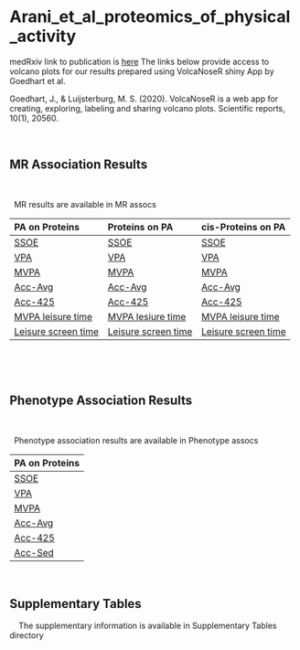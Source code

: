 # Arani_et_al_proteomics_of_physical_activity 
medRxiv link to publication is [here](https://www.medrxiv.org/content/10.1101/2025.01.16.25320290v2)
The links below provide access to volcano plots for our results prepared using VolcaNoseR shiny App by Goedhart et al.


Goedhart, J., & Luijsterburg, M. S. (2020). VolcaNoseR is a web app for creating, exploring, labeling and sharing volcano plots. Scientific reports, 10(1), 20560.
&nbsp;

&nbsp;

## MR Association Results
&nbsp;

&nbsp;
MR results are available in MR assocs


| PA on Proteins      | Proteins on PA      | cis-Proteins on PA |
| :---------------    | :-----------------  | :----------------- |
| [SSOE](https://goedhart.shinyapps.io:/VolcaNoseR/?data=5;;b;X_LOG10P;outcome2&vis=4;0.8;0,0;2;significant;fc&can=10;TRUE;;&layout=;;TRUE;-2,2;0,5;X;600;800&color=1;none&label=TRUE;SSOE;TRUE;Beta-Coeffcient;-Log10P;;24;24;18;6;TRUE&url=https://raw.githubusercontent.com/klimentidis-lab/ProteomicsofPhysicalActivity2024/refs/heads/main/MR_assocs/PA_on_protein/results/ssoe_on_all_proteins_5e-08_processed.csv)                | [SSOE](https://goedhart.shinyapps.io:/VolcaNoseR/?data=5;;b;X_LOG10P;exposure2&vis=4;0.8;0,0;2;significant;fc&can=10;TRUE;;&layout=;;TRUE;-0.1,0.1;0,5;X;600;800&color=1;none&label=TRUE;SSOE;TRUE;Beta-Coeffcient;-Log10P;;24;24;18;6;TRUE&url=https://raw.githubusercontent.com/klimentidis-lab/ProteomicsofPhysicalActivity2024/refs/heads/main/MR_assocs/Protein_on_PA/results/all_proteins_on_ssoe_5e-08_processed.csv)                | [SSOE](https://goedhart.shinyapps.io:/VolcaNoseR/?data=5;;b;X_LOG10P;exposure2&vis=4;0.8;0,0;2;significant;fc&can=10;TRUE;;&layout=;;TRUE;-0.25,0.25;0,6;X;600;800&color=1;none&label=TRUE;SSOE;TRUE;Beta-Coeffcient;-Log10P;TRUE;30;24;18;6;TRUE&url=https://raw.githubusercontent.com/klimentidis-lab/ProteomicsofPhysicalActivity2024/refs/heads/main/MR_assocs/cis_Protein_on_PA/results/all_cis_proteins_on_ssoe_5e-08_processed.csv) |
| [VPA](https://goedhart.shinyapps.io:/VolcaNoseR/?data=5;;b;X_LOG10P;outcome2&vis=4;0.8;0,0;2;significant;fc&can=10;TRUE;;&layout=;;TRUE;-2,2;0,5;X;600;800&color=1;none&label=TRUE;VPA;TRUE;Beta-Coeffcient;-Log10P;;24;24;18;6;TRUE&url=https://raw.githubusercontent.com/klimentidis-lab/ProteomicsofPhysicalActivity2024/refs/heads/main/MR_assocs/PA_on_protein/results/vpa_on_all_proteins_5e-08_processed.csv)                 | [VPA](https://goedhart.shinyapps.io:/VolcaNoseR/?data=5;;b;X_LOG10P;exposure2&vis=4;0.8;0,0;2;significant;fc&can=10;TRUE;;&layout=;;TRUE;-0.3,0.3;0,7;X;600;800&color=1;none&label=TRUE;VPA;TRUE;Beta-Coeffcient;-Log10P;;24;24;18;6;TRUE&url=https://raw.githubusercontent.com/klimentidis-lab/ProteomicsofPhysicalActivity2024/refs/heads/main/MR_assocs/Protein_on_PA/results/all_proteins_on_vpa_5e-08_processed.csv)                 | [VPA](https://goedhart.shinyapps.io:/VolcaNoseR/?data=5;;b;X_LOG10P;exposure2&vis=4;0.8;0,0;2;significant;fc&can=10;TRUE;;&layout=;;TRUE;-0.25,0.25;0,5;X;600;800&color=1;none&label=TRUE;VPA;TRUE;Beta-Coeffcient;-Log10P;TRUE;30;24;18;6;TRUE&url=https://raw.githubusercontent.com/klimentidis-lab/ProteomicsofPhysicalActivity2024/refs/heads/main/MR_assocs/cis_Protein_on_PA/results/all_cis_proteins_on_vpa_5e-08_processed.csv) |
| [MVPA](https://goedhart.shinyapps.io:/VolcaNoseR/?data=5;;b;X_LOG10P;outcome2&vis=4;0.8;0,0;2;significant;fc&can=10;TRUE;;&layout=;;TRUE;-2,2;0,5;X;600;800&color=1;none&label=TRUE;VPA;TRUE;Beta-Coeffcient;-Log10P;;24;24;18;6;TRUE&url=https://raw.githubusercontent.com/klimentidis-lab/ProteomicsofPhysicalActivity2024/refs/heads/main/MR_assocs/PA_on_protein/results/mvpa_on_all_proteins_5e-08_processed.csv)                | [MVPA](https://goedhart.shinyapps.io:/VolcaNoseR/?data=5;;b;X_LOG10P;exposure2&vis=4;0.8;0,0;2;significant;fc&can=10;TRUE;;&layout=;;TRUE;-0.4,0.4;0,6;X;600;800&color=1;none&label=TRUE;MVPA;TRUE;Beta-Coeffcient;-Log10P;TRUE;30;24;18;6;TRUE&url=https://raw.githubusercontent.com/klimentidis-lab/ProteomicsofPhysicalActivity2024/refs/heads/main/MR_assocs/Protein_on_PA/results/all_proteins_on_mvpa_5e-08_processed.csv)                | [MVPA](https://goedhart.shinyapps.io:/VolcaNoseR/?data=5;;b;X_LOG10P;exposure2&vis=4;0.8;0,0;2;significant;fc&can=10;TRUE;;&layout=;;TRUE;-0.25,0.25;0,4;X;600;800&color=1;none&label=TRUE;MVPA;TRUE;Beta-Coeffcient;-Log10P;TRUE;30;24;18;6;TRUE&url=https://raw.githubusercontent.com/klimentidis-lab/ProteomicsofPhysicalActivity2024/refs/heads/main/MR_assocs/cis_Protein_on_PA/results/all_cis_proteins_on_mvpa_5e-08_processed.csv) |
| [Acc-Avg](https://goedhart.shinyapps.io:/VolcaNoseR/?data=5;;b;X_LOG10P;outcome2&vis=4;0.8;0,0;2;significant;fc&can=10;TRUE;;&layout=;;TRUE;-0.3,0.3;0,8;X;600;800&color=1;none&label=TRUE;Acceleration_Average;TRUE;Beta-Coeffcient;-Log10P;;24;24;18;6;TRUE&url=https://raw.githubusercontent.com/klimentidis-lab/ProteomicsofPhysicalActivity2024/refs/heads/main/MR_assocs/PA_on_protein/results/acc_ave_on_all_proteins_5e-08_processed.csv)             | [Acc-Avg](https://goedhart.shinyapps.io:/VolcaNoseR/?data=5;;b;X_LOG10P;exposure2&vis=4;0.8;0,0;2;significant;fc&can=10;TRUE;;&layout=;;TRUE;-3,3;0,5;X;600;800&color=1;none&label=TRUE;Acceleration_Average;TRUE;Beta-Coeffcient;-Log10P;TRUE;30;24;18;6;TRUE&url=https://raw.githubusercontent.com/klimentidis-lab/ProteomicsofPhysicalActivity2024/refs/heads/main/MR_assocs/Protein_on_PA/results/all_proteins_on_acc_ave_5e-08_processed.csv)             | [Acc-Avg](https://goedhart.shinyapps.io:/VolcaNoseR/?data=5;;b;X_LOG10P;exposure2&vis=4;0.8;0,0;2;significant;fc&can=10;TRUE;;&layout=;;TRUE;-3,3;0,6;X;600;800&color=1;none&label=TRUE;Acceleration_Average;TRUE;Beta-Coeffcient;-Log10P;TRUE;30;24;18;6;TRUE&url=https://raw.githubusercontent.com/klimentidis-lab/ProteomicsofPhysicalActivity2024/refs/heads/main/MR_assocs/cis_Protein_on_PA/results/all_cis_proteins_on_acc_ave_5e-08_processed.csv) |
| [Acc-425](https://goedhart.shinyapps.io:/VolcaNoseR/?data=5;;b;X_LOG10P;outcome2&vis=4;0.8;0,0;2;significant;fc&can=10;TRUE;;&layout=;;TRUE;-2,2;0,5;X;600;800&color=1;none&label=TRUE;Acceleration_425;TRUE;Beta-Coeffcient;-Log10P;;24;24;18;6;TRUE&url=https://raw.githubusercontent.com/klimentidis-lab/ProteomicsofPhysicalActivity2024/refs/heads/main/MR_assocs/PA_on_protein/results/acc_425_on_all_proteins_5e-08_processed.csv)             | [Acc-425](https://goedhart.shinyapps.io:/VolcaNoseR/?data=5;;b;X_LOG10P;exposure2&vis=4;0.8;0,0;2;significant;fc&can=10;TRUE;;&layout=;;TRUE;-0.7,0.7;0,5;X;600;800&color=1;none&label=TRUE;Acceleration_425;TRUE;Beta-Coeffcient;-Log10P;TRUE;30;24;18;6;TRUE&url=https://raw.githubusercontent.com/klimentidis-lab/ProteomicsofPhysicalActivity2024/refs/heads/main/MR_assocs/Protein_on_PA/results/all_proteins_on_acc_425_5e-08_processed.csv)             | [Acc-425](https://goedhart.shinyapps.io:/VolcaNoseR/?data=5;;b;X_LOG10P;exposure2&vis=4;0.8;0,0;2;significant;fc&can=10;TRUE;;&layout=;;TRUE;-0.5,0.5;0,7;X;600;800&color=1;none&label=TRUE;Acceleration_425;TRUE;Beta-Coeffcient;-Log10P;TRUE;30;24;18;6;TRUE&url=https://raw.githubusercontent.com/klimentidis-lab/ProteomicsofPhysicalActivity2024/refs/heads/main/MR_assocs/cis_Protein_on_PA/results/all_cis_proteins_on_acc_425_5e-08_processed.csv) |
| [MVPA leisure time](https://goedhart.shinyapps.io:/VolcaNoseR/?data=5;;b;X_LOG10P;outcome2&vis=4;0.8;0,0;2;significant;fc&can=10;TRUE;;&layout=;;TRUE;-1,1;0,6;X;600;800&color=1;none&label=TRUE;MVPA_Leisure_Time;TRUE;Beta-Coeffcient;-Log10P;;24;24;18;6;TRUE&url=https://raw.githubusercontent.com/klimentidis-lab/ProteomicsofPhysicalActivity2024/refs/heads/main/MR_assocs/PA_on_protein/results/mvpa_leisure_time_on_all_proteins_5e-08_processed.csv)   | [MVPA lesiure time](https://goedhart.shinyapps.io:/VolcaNoseR/?data=5;;b;X_LOG10P;exposure2&vis=4;0.8;0,0;2;significant;fc&can=10;TRUE;;&layout=;;TRUE;-0.4,0.4;0,5;X;600;800&color=1;none&label=TRUE;MVPA_Leisure_Time;TRUE;Beta-Coeffcient;-Log10P;TRUE;30;24;18;6;TRUE&url=https://raw.githubusercontent.com/klimentidis-lab/ProteomicsofPhysicalActivity2024/refs/heads/main/MR_assocs/Protein_on_PA/results/all_proteins_on_mvpa_leisure_time_5e-08_processed.csv)   | [MVPA leisure time](https://goedhart.shinyapps.io:/VolcaNoseR/?data=5;;b;X_LOG10P;exposure2&vis=4;0.8;0,0;2;significant;fc&can=10;TRUE;;&layout=;;TRUE;-0.6,0.6;0,7;X;600;800&color=1;none&label=TRUE;MVPA_Leisure_Time;TRUE;Beta-Coeffcient;-Log10P;TRUE;30;24;18;6;TRUE&url=https://raw.githubusercontent.com/klimentidis-lab/ProteomicsofPhysicalActivity2024/refs/heads/main/MR_assocs/cis_Protein_on_PA/results/all_cis_proteins_on_mvpa_leisure_time_5e-08_processed.csv) |
| [Leisure screen time](https://goedhart.shinyapps.io:/VolcaNoseR/?data=5;;b;X_LOG10P;outcome2&vis=4;0.8;0,0;2;significant;fc&can=10;TRUE;;&layout=;;TRUE;-0.5,0.5;0,15;X;600;800&color=1;none&label=TRUE;Leisure_Screen_Time;TRUE;Beta-Coeffcient;-Log10P;;24;24;18;6;TRUE&url=https://raw.githubusercontent.com/klimentidis-lab/ProteomicsofPhysicalActivity2024/refs/heads/main/MR_assocs/PA_on_protein/results/leisure_screen_time_on_all_proteins_5e-08_processed.csv)| [Leisure screen time](https://goedhart.shinyapps.io:/VolcaNoseR/?data=5;;b;X_LOG10P;exposure2&vis=4;0.8;0,0;2;significant;fc&can=10;TRUE;;&layout=;;TRUE;-0.5,0.5;0,10;X;600;800&color=1;none&label=TRUE;MVPA_Leisure_Time;TRUE;Beta-Coeffcient;-Log10P;TRUE;30;24;18;6;TRUE&url=https://raw.githubusercontent.com/klimentidis-lab/ProteomicsofPhysicalActivity2024/refs/heads/main/MR_assocs/Protein_on_PA/results/all_proteins_on_leisure_screen_time_5e-08_processed.csv) | [Leisure screen time](https://goedhart.shinyapps.io:/VolcaNoseR/?data=5;;b;X_LOG10P;exposure2&vis=4;0.8;0,0;2;significant;fc&can=10;TRUE;;&layout=;;TRUE;-0.6,0.6;0,8;X;600;800&color=1;none&label=TRUE;Leisure_Screen_Time;TRUE;Beta-Coeffcient;-Log10P;TRUE;30;24;18;6;TRUE&url=https://raw.githubusercontent.com/klimentidis-lab/ProteomicsofPhysicalActivity2024/refs/heads/main/MR_assocs/cis_Protein_on_PA/results/all_cis_proteins_on_leisure_screen_time_5e-08_processed.csv) |

&nbsp;

&nbsp;

## Phenotype Association Results
&nbsp;

&nbsp;
Phenotype association results are available in Phenotype assocs


| PA on Proteins      | 
| :---------------    | 
| [SSOE](https://goedhart.shinyapps.io:/VolcaNoseR/?data=5;;beta;X_LOG10P;protein&vis=4;0.8;0,0;2;significant;fc&can=10;TRUE;;&layout=;;TRUE;-0.5,0.5;0,325;X;600;800&color=1;none&label=TRUE;SSOE;TRUE;Beta-Coeffcient;-Log10P;;24;24;18;6;TRUE&url=https://raw.githubusercontent.com/klimentidis-lab/ProteomicsofPhysicalActivity2024/refs/heads/main/Pheno_assocs/results/8_14_SSOE_Model3_processed.csv)                | 
| [VPA](https://goedhart.shinyapps.io:/VolcaNoseR/?data=5;;beta;X_LOG10P;protein&vis=4;0.8;0,0;2;significant;fc&can=10;TRUE;;&layout=;;TRUE;-0.75,0.75;0,225;X;600;800&color=1;none&label=TRUE;VPA;TRUE;Beta-Coeffcient;-Log10P;;24;24;18;6;TRUE&url=https://raw.githubusercontent.com/klimentidis-lab/ProteomicsofPhysicalActivity2024/refs/heads/main/Pheno_assocs/results/8_14_VPA_Model3_processed.csv)                 | 
| [MVPA](https://goedhart.shinyapps.io:/VolcaNoseR/?data=5;;beta;X_LOG10P;protein&vis=4;0.8;0,0;2;significant;fc&can=10;TRUE;;&layout=;;TRUE;-0.5,0.5;0,100;X;600;800&color=1;none&label=TRUE;MVPA;TRUE;Beta-Coeffcient;-Log10P;;24;24;18;6;TRUE&url=https://raw.githubusercontent.com/klimentidis-lab/ProteomicsofPhysicalActivity2024/refs/heads/main/Pheno_assocs/results/8_14_MVPA_Model3_processed.csv)                | 
| [Acc-Avg](https://goedhart.shinyapps.io:/VolcaNoseR/?data=5;;beta;X_LOG10P;protein&vis=4;0.8;0,0;2;significant;fc&can=10;TRUE;;&layout=;;TRUE;-0.05,0.05;0,60;X;600;800&color=1;none&label=TRUE;Acceleration_Average;TRUE;Beta-Coeffcient;-Log10P;;24;24;18;6;TRUE&url=https://raw.githubusercontent.com/klimentidis-lab/ProteomicsofPhysicalActivity2024/refs/heads/main/Pheno_assocs/results/8_14_ACCAVE_Model3_processed.csv)             | 
| [Acc-425](https://goedhart.shinyapps.io:/VolcaNoseR/?data=5;;beta;X_LOG10P;protein&vis=4;0.8;0,0;2;significant;fc&can=10;TRUE;;&layout=;;TRUE;-0.7,0.7;0,30;X;600;800&color=1;none&label=TRUE;Acceleration_425;TRUE;Beta-Coeffcient;-Log10P;;24;24;18;6;TRUE&url=https://raw.githubusercontent.com/klimentidis-lab/ProteomicsofPhysicalActivity2024/refs/heads/main/Pheno_assocs/results/8_14_ACC425_Model3_processed.csv)             | 
| [Acc-Sed](https://goedhart.shinyapps.io:/VolcaNoseR/?data=5;;beta;X_LOG10P;protein&vis=4;0.8;0,0;2;significant;fc&can=10;TRUE;;&layout=;;TRUE;-0.1,0.1;0,30;X;600;800&color=1;none&label=TRUE;Acceleration_Sedentary;TRUE;Beta-Coeffcient;-Log10P;;24;24;18;6;TRUE&url=https://raw.githubusercontent.com/klimentidis-lab/ProteomicsofPhysicalActivity2024/refs/heads/main/Pheno_assocs/results/8_14_ACCSED_Model3_processed.csv)   | 

&nbsp;

## Supplementary Tables
&nbsp;
&nbsp;
The supplementary information is available in Supplementary Tables directory


